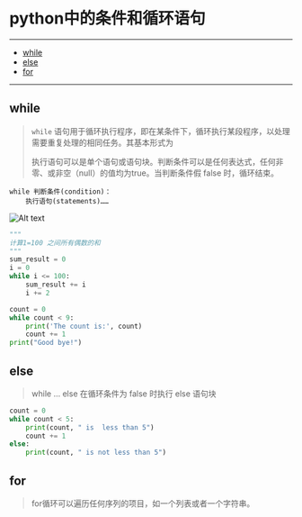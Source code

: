 # python中的条件和循环语句

---

- [while](#while)
- [else](#else)
- [for](#for)

---

## while

> `while` 语句用于循环执行程序，即在某条件下，循环执行某段程序，以处理需要重复处理的相同任务。其基本形式为
>
>执行语句可以是单个语句或语句块。判断条件可以是任何表达式，任何非零、或非空（null）的值均为true。当判断条件假 false 时，循环结束。

```text
while 判断条件(condition)：
    执行语句(statements)……
```

![Alt text](https://www.runoob.com/wp-content/uploads/2013/11/886A6E10-58F1-4A9B-8640-02DBEFF0EF9A.jpg)

```python
"""
计算1=100 之间所有偶数的和
"""
sum_result = 0
i = 0
while i <= 100:
    sum_result += i
    i += 2
```

```python
count = 0
while count < 9:
    print('The count is:', count)
    count += 1
print("Good bye!")
```

## else

> while … else 在循环条件为 false 时执行 else 语句块

```python
count = 0
while count < 5:
    print(count, " is  less than 5")
    count += 1
else:
    print(count, " is not less than 5")
```

## for

> for循环可以遍历任何序列的项目，如一个列表或者一个字符串。
